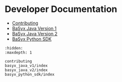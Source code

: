 # Developer Documentation

* [Contributing](contributing.md)
* [BaSyx Java Version 1](./basyx_java_v1/index.md)
* [BaSyx Java Version 2](./basyx_java_v2/index.md)
* [BaSyx Python SDK](./basyx_python_sdk/index.md)

```{toctree}
:hidden:
:maxdepth: 1

contributing
basyx_java_v1/index
basyx_java_v2/index
basyx_python_sdk/index


```
